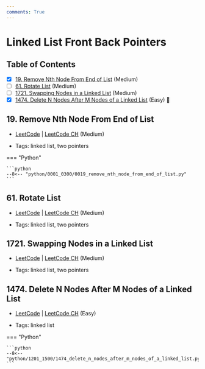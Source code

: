 ```yaml
---
comments: True
---
```


# Linked List Front Back Pointers

## Table of Contents

- [x] [19. Remove Nth Node From End of List](https://leetcode.cn/problems/remove-nth-node-from-end-of-list/) (Medium)
- [ ] [61. Rotate List](https://leetcode.cn/problems/rotate-list/) (Medium)
- [ ] [1721. Swapping Nodes in a Linked List](https://leetcode.cn/problems/swapping-nodes-in-a-linked-list/) (Medium)
- [x] [1474. Delete N Nodes After M Nodes of a Linked List](https://leetcode.cn/problems/delete-n-nodes-after-m-nodes-of-a-linked-list/) (Easy) 👑

## 19. Remove Nth Node From End of List

-   [LeetCode](https://leetcode.com/problems/remove-nth-node-from-end-of-list/) | [LeetCode CH](https://leetcode.cn/problems/remove-nth-node-from-end-of-list/) (Medium)

-   Tags: linked list, two pointers

=== "Python"

    ```python
    --8<-- "python/0001_0300/0019_remove_nth_node_from_end_of_list.py"
    ```



## 61. Rotate List

-   [LeetCode](https://leetcode.com/problems/rotate-list/) | [LeetCode CH](https://leetcode.cn/problems/rotate-list/) (Medium)

-   Tags: linked list, two pointers


## 1721. Swapping Nodes in a Linked List

-   [LeetCode](https://leetcode.com/problems/swapping-nodes-in-a-linked-list/) | [LeetCode CH](https://leetcode.cn/problems/swapping-nodes-in-a-linked-list/) (Medium)

-   Tags: linked list, two pointers


## 1474. Delete N Nodes After M Nodes of a Linked List

-   [LeetCode](https://leetcode.com/problems/delete-n-nodes-after-m-nodes-of-a-linked-list/) | [LeetCode CH](https://leetcode.cn/problems/delete-n-nodes-after-m-nodes-of-a-linked-list/) (Easy)

-   Tags: linked list

=== "Python"

    ```python
    --8<-- "python/1201_1500/1474_delete_n_nodes_after_m_nodes_of_a_linked_list.py"
    ```
